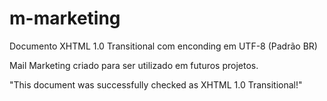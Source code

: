 # m-marketing

Documento XHTML 1.0 Transitional com enconding em UTF-8 (Padrão BR)

Mail Marketing criado para ser utilizado em futuros projetos. <br>

"This document was successfully checked as XHTML 1.0 Transitional!"
